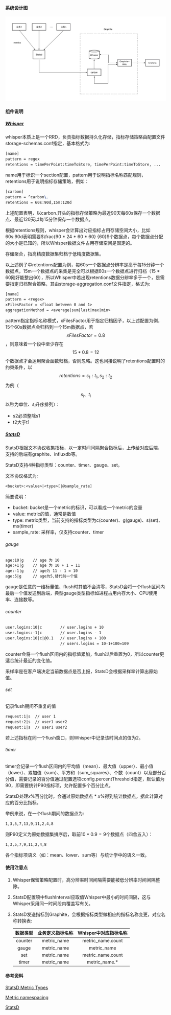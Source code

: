 #### 系统设计图

![](./new.jpg)

#### 组件说明

##### [Whisper](https://github.com/graphite-project/whisper)

whisper本质上是一个RRD，负责指标数据持久化存储，指标存储策略由配置文件storage-schemas.conf指定，基本格式为:

```tex
[name]
pattern = regex
retentions = timePerPoint:timeToStore, timePerPoint:timeToStore, ...
```

name用于标识一个section配置，pattern用于说明指标名称匹配规则，retentions用于说明指标存储策略，例如：

```tex
[carbon]
pattern = ^carbon\.
retentions = 60s:90d,15m:120d
```

上述配置表明，以carbon.开头的指标存储策略为最近90天每60s保存一个数据点、最近120天以每15分钟保存一个数据点。

根据retentions规则，whisper会计算出对应指标占用存储空间大小，比如60s:90d表明需要$\frac{90 * 24 * 60 * 60} {60}$个数据点，每个数据点分配的大小是已知的，所以Whisper数据文件占用存储空间是固定的。

存储聚合，指高精度数据集归档于低精度数据集。

以上述例子中retentions配置为例，每60s一个数据点分辨率是高于每15分钟一个数据点，15m一个数据点的采集是完全可以根据60s一个数据点进行归档（15 * 60刚好能整出60），所以Whisper中若出现retentions数据分辨率多于一个，是需要指定归档聚合策略，其由storage-aggregation.conf文件指定，格式为:

```tex
[name]
pattern = <regex>
xFilesFactor = <float between 0 and 1>
aggregationMethod = <average|sum|last|max|min>
```

pattern指定指标名称模式，xFilesFactor用于指定归档因子，以上述配置为例，15个60s数据点会归档到一个15m数据点，若$$xFilesFactor=0.8$$，则意味着一个段中至少存在$$15*0.8=12$$个数据点才会运用聚合函数归档，否则忽略。这也间接说明了retentions配置时的约束条件，以$$retentions=s_{1}:t_{1},s_{2}:t_{2}$$为例（$$s_{i}、t_{i}$$以秒为单位、$s_{i}$升序排列）：

- s2必须整除s1
- t2大于t1

##### [StatsD](https://github.com/statsd/statsd)

StatsD根据文本协议收集指标，以一定时间间隔聚合指标后，上传给对应后端，支持的后端有graphite、influxdb等。

StatsD支持4种指标类型：counter、timer、gauge、set。

文本协议格式为:

```tex
<bucket>:<value>|<type>[|@sample_rate]
```

简要说明：

- bucket: bucket是一个metric的标识，可以看成一个metric的变量
- value: metric的值，通常是数值
- type: metric类型，当前支持的指标类型为c(counter)、g(gauge)、s(set)、ms(timer)
- sample_rate: 采样率，仅支持counter、timer

###### gauge

```tex
age:10|g    // age 为 10
age:+1|g    // age 为 10 + 1 = 11
age:-1|g    // age为 11 - 1 = 10
age:5|g     // age为5,替代前一个值
```

gauge是任意的一维标量值，flush时其值不会清零，StatsD会将一个flush区间内最后一个值发送到后端，典型gauge类型指标如进程占用内存大小、CPU使用率、连接数等。

###### counter

```tex
user.logins:10|c        // user.logins + 10
user.logins:-1|c        // user.logins - 1
user.logins:10|c|@0.1   // user.logins + 100
                        // users.logins = 10-1+100=109
```

counter会将一个flush区间内的指标值累加，flush过后重置为0，所以counter更适合统计最近的变化值。

采样率是在客户端决定当前数据点是否上报，StatsD会根据采样率计算出原始值。

###### set

记录flush期间不重复的值

```tex
request:1|s  // user 1
request:2|s  // user1 user2
request:1|s  // user1 user2
```

若上述指标在同一个flush窗口，则Whisper中记录该时间点的值为2。

###### timer

timer会记录一个flush区间内的平均值（mean）、最大值（upper）、最小值（lower）、累加值（sum）、平方和（sum_squares）、个数（count）以及部分百分值，需要记录的百分值通过配置选项config.percentThreshold指定，默认值为90，即需要统计P90指标项，允许配置多个百分比点。

StatsD处理$x\%$百分比时，会通过原始数据点 * $x\%$得到统计数据点，据此计算对应的百分比指标。

举例来说，在一个flush期间的数据点为:

```tex
1,3,5,7,13,9,11,2,4,8
```

则P90定义为原始数据集排序后，取前$10 * 0.9=9$个数据点（四舍五入）：

 ```tex
1,3,5,7,9,11,2,4,8
 ```

各个指标项语义（如：mean、lower、sum等）与统计学中的语义一致。

#### 使用注意点

1. Whisper保留策略配置时，高分辨率时间间隔需要能被低分辨率时间间隔整除。

2. StatsD配置项中flushInterval应取值Whisper中最小的时间间隔，这与Whisper采用同一时间段内覆盖写有关。

3. StatsD发送指标到Graphite，会根据指标类型做相应的指标名称变更，对应名称转换表:

   | 数据类型 | 业务定义指标名称 | Whisper中对应指标名称 |
   | :------: | :--------------: | :-------------------: |
   | counter  |   metric_name    |   metric_name.count   |
   |  gauge   |   metric_name    |      metric_name      |
   |   set    |   metric_name    |   metric_name.count   |
   |  timer   |   metric_name    |     metric_name.*     |

#### 参考资料

[StatsD Metric Types](https://github.com/statsd/statsd/blob/master/docs/metric_types.md)

[Metric namespacing](https://github.com/statsd/statsd/blob/master/docs/namespacing.md)

[StatsD](https://github.com/statsd/statsd/wiki)

